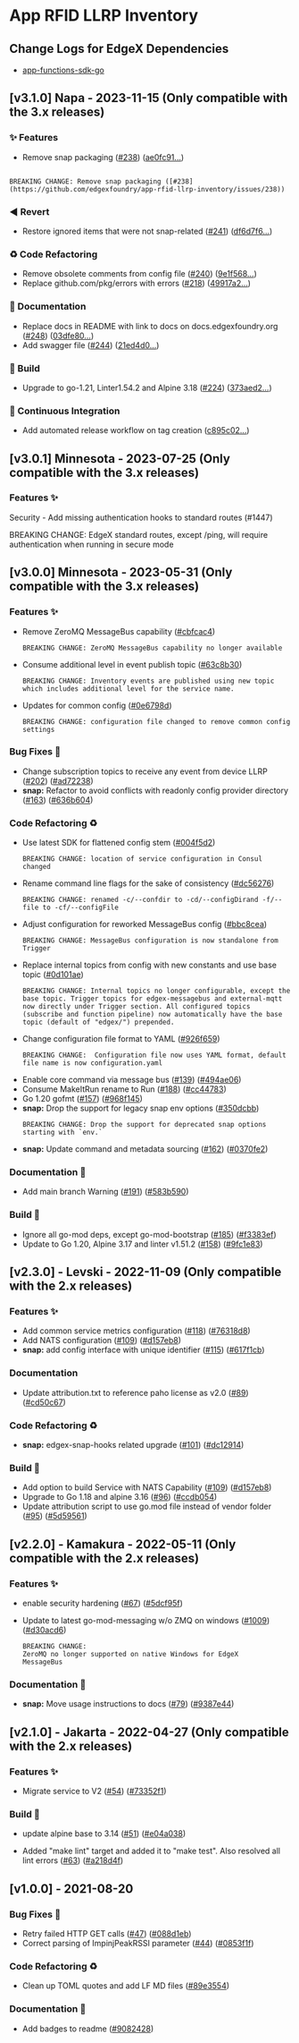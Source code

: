 # App RFID LLRP Inventory

## Change Logs for EdgeX Dependencies

- [app-functions-sdk-go](https://github.com/edgexfoundry/app-functions-sdk-go/blob/main/CHANGELOG.md)

## [v3.1.0] Napa - 2023-11-15 (Only compatible with the 3.x releases)


### ✨  Features

- Remove snap packaging ([#238](https://github.com/edgexfoundry/app-rfid-llrp-inventory/issues/238)) ([ae0fc91…](https://github.com/edgexfoundry/app-rfid-llrp-inventory/commit/ae0fc916ce7d511bfada48b200efa99a99f94c46))
```text

BREAKING CHANGE: Remove snap packaging ([#238](https://github.com/edgexfoundry/app-rfid-llrp-inventory/issues/238))

```


### ◀️ Revert

- Restore ignored items that were not snap-related ([#241](https://github.com/edgexfoundry/app-rfid-llrp-inventory/issues/241)) ([df6d7f6…](https://github.com/edgexfoundry/app-rfid-llrp-inventory/commit/df6d7f608fd9c1c4fe6c937888fc634314559cbf))


### ♻ Code Refactoring

- Remove obsolete comments from config file ([#240](https://github.com/edgexfoundry/app-rfid-llrp-inventory/issues/240)) ([9e1f568…](https://github.com/edgexfoundry/app-rfid-llrp-inventory/commit/9e1f568c9b1455eaf2490256b50d2aac3d1e2766))
- Replace github.com/pkg/errors with errors ([#218](https://github.com/edgexfoundry/app-rfid-llrp-inventory/issues/218)) ([49917a2…](https://github.com/edgexfoundry/app-rfid-llrp-inventory/commit/49917a2fa1511478922ba9567a0d5bdfd5b8a77e))


### 📖 Documentation

- Replace docs in README with link to docs on docs.edgexfoundry.org ([#248](https://github.com/edgexfoundry/app-rfid-llrp-inventory/issues/248)) ([03dfe80…](https://github.com/edgexfoundry/app-rfid-llrp-inventory/commit/03dfe80146e416d2b04b2eaefcdaa11753ed70f8))
- Add swagger file ([#244](https://github.com/edgexfoundry/app-rfid-llrp-inventory/issues/244)) ([21ed4d0…](https://github.com/edgexfoundry/app-rfid-llrp-inventory/commit/21ed4d02aeb24d2ae6dc2d5f32ea5d4fa656c524))


### 👷 Build

- Upgrade to go-1.21, Linter1.54.2 and Alpine 3.18 ([#224](https://github.com/edgexfoundry/app-rfid-llrp-inventory/issues/224)) ([373aed2…](https://github.com/edgexfoundry/app-rfid-llrp-inventory/commit/373aed2dc61e6e0ec63a26b7343d1577d4fdcb4f))

### 🤖 Continuous Integration

- Add automated release workflow on tag creation ([c895c02…](https://github.com/edgexfoundry/app-rfid-llrp-inventory/commit/c895c02946e1a59c8ddbef8aecdd97cb56dca6f0))

## [v3.0.1] Minnesota - 2023-07-25 (Only compatible with the 3.x releases)
### Features ✨
Security - Add missing authentication hooks to standard routes (#1447)

BREAKING CHANGE: EdgeX standard routes, except /ping, will require authentication when running in secure mode

## [v3.0.0] Minnesota - 2023-05-31 (Only compatible with the 3.x releases)

### Features ✨

- Remove ZeroMQ MessageBus capability ([#cbfcac4](https://github.com/edgexfoundry/app-rfid-llrp-inventory/commit/cbfcac44887bc7898a8a00a335521df61c6eaadd))
  ```text
  BREAKING CHANGE: ZeroMQ MessageBus capability no longer available
  ```
- Consume additional level in event publish topic ([#63c8b30](https://github.com/edgexfoundry/app-rfid-llrp-inventory/commit/63c8b30869f87de451dd33f2aa13687440ae64a8))
  ```text
  BREAKING CHANGE: Inventory events are published using new topic which includes additional level for the service name.
  ```
- Updates for common config ([#0e6798d](https://github.com/edgexfoundry/app-rfid-llrp-inventory/commit/0e6798df487ae229a4ea3230d61bef5bbf47a589))
  ```text
  BREAKING CHANGE: configuration file changed to remove common config settings
  ```

### Bug Fixes 🐛

- Change subscription topics to receive any event from device LLRP ([#202](https://github.com/edgexfoundry/app-rfid-llrp-inventory/issues/202)) ([#ad72238](https://github.com/edgexfoundry/app-rfid-llrp-inventory/commits/ad72238))
- **snap:** Refactor to avoid conflicts with readonly config provider directory ([#163](https://github.com/edgexfoundry/app-rfid-llrp-inventory/issues/163)) ([#636b604](https://github.com/edgexfoundry/app-rfid-llrp-inventory/commits/636b604))

### Code Refactoring ♻

- Use latest SDK for flattened config stem ([#004f5d2](https://github.com/edgexfoundry/app-rfid-llrp-inventory/commit/004f5d27058d063ff3ccf1e62d985591669bdfad))
  ```text
  BREAKING CHANGE: location of service configuration in Consul changed
  ```
- Rename command line flags for the sake of consistency ([#dc56276](https://github.com/edgexfoundry/app-rfid-llrp-inventory/commit/dc56276b993b2878b0d870e671804c10f96a6178))
  ```text
  BREAKING CHANGE: renamed -c/--confdir to -cd/--configDirand -f/--file to -cf/--configFile
  ```
- Adjust configuration for reworked MessageBus config ([#bbc8cea](https://github.com/edgexfoundry/app-rfid-llrp-inventory/commit/bbc8cea5256726f873dd73e5987e9fb16baf68a3))
  ```text
  BREAKING CHANGE: MessageBus configuration is now standalone from Trigger
  ```
- Replace internal topics from config with new constants and use base topic  ([#0d101ae](https://github.com/edgexfoundry/app-rfid-llrp-inventory/commit/0d101ae6821c8ff83b48d3de973276031649eb12))
  ```text
  BREAKING CHANGE: Internal topics no longer configurable, except the base topic. Trigger topics for edgex-messagebus and external-mqtt now directly under Trigger section. All configured topics (subscribe and function pipeline) now automatically have the base topic (default of "edgex/") prepended.
  ```
- Change configuration file format to YAML  ([#926f659](https://github.com/edgexfoundry/app-rfid-llrp-inventory/commit/926f659ef75c956bce735ba4a63a1e2481fbf915))
  ```text
  BREAKING CHANGE:  Configuration file now uses YAML format, default file name is now configuration.yaml
  ```
- Enable core command via message bus ([#139](https://github.com/edgexfoundry/app-rfid-llrp-inventory/issues/139)) ([#494ae06](https://github.com/edgexfoundry/app-rfid-llrp-inventory/commits/494ae06))
- Consume MakeItRun rename to Run ([#188](https://github.com/edgexfoundry/app-rfid-llrp-inventory/issues/188)) ([#cc44783](https://github.com/edgexfoundry/app-rfid-llrp-inventory/commits/cc44783))
- Go 1.20 gofmt ([#157](https://github.com/edgexfoundry/app-rfid-llrp-inventory/issues/157)) ([#968f145](https://github.com/edgexfoundry/app-rfid-llrp-inventory/commits/968f145))
- **snap:** Drop the support for legacy snap env options ([#350dcbb](https://github.com/edgexfoundry/app-rfid-llrp-inventory/commit/350dcbb98a3b589a77f3df68bd3874cc550526fa))
  ```text
  BREAKING CHANGE: Drop the support for deprecated snap options starting with `env.`
  ```
- **snap:** Update command and metadata sourcing ([#162](https://github.com/edgexfoundry/app-rfid-llrp-inventory/issues/162)) ([#0370fe2](https://github.com/edgexfoundry/app-rfid-llrp-inventory/commits/0370fe2))

### Documentation 📖

- Add main branch Warning ([#191](https://github.com/edgexfoundry/app-rfid-llrp-inventory/issues/191)) ([#583b590](https://github.com/edgexfoundry/app-rfid-llrp-inventory/commits/583b590))

### Build 👷

- Ignore all go-mod deps, except go-mod-bootstrap ([#185](https://github.com/edgexfoundry/app-rfid-llrp-inventory/issues/185)) ([#f3383ef](https://github.com/edgexfoundry/app-rfid-llrp-inventory/commits/f3383ef))
- Update to Go 1.20, Alpine 3.17 and linter v1.51.2 ([#158](https://github.com/edgexfoundry/app-rfid-llrp-inventory/issues/158)) ([#9fc1e83](https://github.com/edgexfoundry/app-rfid-llrp-inventory/commits/9fc1e83))

## [v2.3.0] - Levski - 2022-11-09 (Only compatible with the 2.x releases)

### Features ✨

- Add common service metrics configuration ([#118](https://github.com/edgexfoundry/app-rfid-llrp-inventory/issues/118)) ([#76318d8](https://github.com/edgexfoundry/app-rfid-llrp-inventory/commits/76318d8))
- Add NATS configuration ([#109](https://github.com/edgexfoundry/app-rfid-llrp-inventory/issues/109)) ([#d157eb8](https://github.com/edgexfoundry/app-rfid-llrp-inventory/commits/d157eb8))
- **snap:** add config interface with unique identifier ([#115](https://github.com/edgexfoundry/app-rfid-llrp-inventory/issues/115)) ([#617f1cb](https://github.com/edgexfoundry/app-rfid-llrp-inventory/commits/617f1cb))

### Documentation

- Update attribution.txt to reference paho license as v2.0 ([#89](https://github.com/edgexfoundry/app-rfid-llrp-inventory/issues/89)) ([#cd50c67](https://github.com/edgexfoundry/app-rfid-llrp-inventory/commits/cd50c67))

### Code Refactoring ♻

- **snap:** edgex-snap-hooks related upgrade ([#101](https://github.com/edgexfoundry/app-rfid-llrp-inventory/issues/101)) ([#dc12914](https://github.com/edgexfoundry/app-rfid-llrp-inventory/commits/dc12914))

### Build 👷

- Add option to build Service with NATS Capability ([#109](https://github.com/edgexfoundry/app-rfid-llrp-inventory/issues/109)) ([#d157eb8](https://github.com/edgexfoundry/app-rfid-llrp-inventory/commits/d157eb8))
- Upgrade to Go 1.18 and alpine 3.16 ([#96](https://github.com/edgexfoundry/app-rfid-llrp-inventory/issues/96)) ([#ccdb054](https://github.com/edgexfoundry/app-rfid-llrp-inventory/commits/ccdb054))
- Update attribution script to use go.mod file instead of vendor folder ([#95](https://github.com/edgexfoundry/app-rfid-llrp-inventory/issues/95)) ([#5d59561](https://github.com/edgexfoundry/app-rfid-llrp-inventory/commits/5d59561))

## [v2.2.0] - Kamakura - 2022-05-11 (Only compatible with the 2.x releases)

### Features ✨

- enable security hardening ([#67](https://github.com/edgexfoundry/app-rfid-llrp-inventory/issues/67)) ([#5dcf95f](https://github.com/edgexfoundry/app-rfid-llrp-inventory/commits/5dcf95f))

- Update to latest go-mod-messaging w/o ZMQ on windows ([#1009](https://github.com/edgexfoundry/app-functions-sdk-go/issues/1009)) ([#d30acd6](https://github.com/edgexfoundry/app-functions-sdk-go/commits/d30acd6))

  ```
  BREAKING CHANGE:
  ZeroMQ no longer supported on native Windows for EdgeX
  MessageBus
  ```

### Documentation 📖

- **snap:** Move usage instructions to docs ([#79](https://github.com/edgexfoundry/app-rfid-llrp-inventory/issues/79)) ([#9387e44](https://github.com/edgexfoundry/app-rfid-llrp-inventory/commits/9387e44))

## [v2.1.0] - Jakarta - 2022-04-27 (Only compatible with the 2.x releases)

### Features ✨
- Migrate service to V2 ([#54](https://github.com/edgexfoundry/app-rfid-llrp-inventory/issues/54)) ([#73352f1](https://github.com/edgexfoundry/app-rfid-llrp-inventory/commits/73352f1))
### Build 👷
- update alpine base to 3.14 ([#51](https://github.com/edgexfoundry/app-rfid-llrp-inventory/issues/51)) ([#e04a038](https://github.com/edgexfoundry/app-rfid-llrp-inventory/commits/e04a038))

- Added "make lint" target  and added it to "make test". Also resolved all lint errors ([#63](https://github.com/edgexfoundry/app-rfid-llrp-inventory/issues/63)) ([#a218d4f](https://github.com/edgexfoundry/app-rfid-llrp-inventory/commits/a218d4f))

  <a name="v1.0.0"></a>

## [v1.0.0] - 2021-08-20
### Bug Fixes 🐛
- Retry failed HTTP GET calls ([#47](https://github.com/edgexfoundry/app-rfid-llrp-inventory/issues/47)) ([#088d1eb](https://github.com/edgexfoundry/app-rfid-llrp-inventory/commits/088d1eb))
- Correct parsing of ImpinjPeakRSSI parameter ([#44](https://github.com/edgexfoundry/app-rfid-llrp-inventory/issues/44)) ([#0853f1f](https://github.com/edgexfoundry/app-rfid-llrp-inventory/commits/0853f1f))
### Code Refactoring ♻
- Clean up TOML quotes and add LF MD files ([#89e3554](https://github.com/edgexfoundry/app-rfid-llrp-inventory/commits/89e3554))
### Documentation 📖
- Add badges to readme ([#9082428](https://github.com/edgexfoundry/app-rfid-llrp-inventory/commits/9082428))
